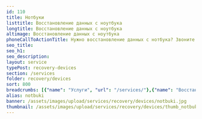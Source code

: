 ```yaml
---
id: 110
title: Нотбуки
listtitle: Восстановление данных с ноутбука
longtitle: Восстановление данных с ноутбука
altimage: Восстановление данных с ноутбука
phoneCallToActionTitle: Нужно восстановление данных с нотбука? Звоните!
seo_title: 
seo_h1: 
seo_description: 
layout: service
typePost: recovery-devices
section: /services
folder: recovery/devices
sort: 800
breadcrumbs: [{"name": "Услуги", "url": "/services/"},{"name": "Восстановление данных", "url": "/services/recovery/"},{"name": "Устройства", "url":  "/services/recovery/devices/"}]
alias: notbuki
banner: /assets/images/upload/services/recovery/devices/notbuki.jpg
thumbnail: /assets/images/upload/services/recovery/devices/thumb_notbuki.jpg
---
```

